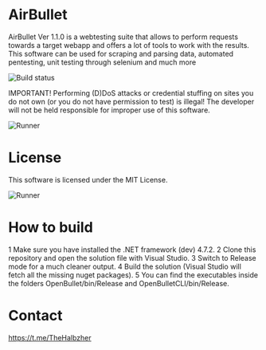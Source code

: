 # AirBullet

AirBullet Ver 1.1.0 is a webtesting suite that allows to perform requests towards a target webapp and offers a lot of tools to work with the results. This software can be used for scraping and parsing data, automated pentesting, unit testing through selenium and much more
<br>

<img src="https://i.ibb.co/QcXBW7H/Screenshot-2023-03-19-060230.jpg" alt="Build status" data-canonical-src="https://i.ibb.co/QcXBW7H/Screenshot-2023-03-19-060230.jpg" style="max-width: 100%;">

IMPORTANT! Performing (D)DoS attacks or credential stuffing on sites you do not own (or you do not have permission to test) is illegal! The developer will not be held responsible for improper use of this software.


<img src="https://i.ibb.co/phznm6b/Screenshot-2023-03-09-051545.jpg" alt="Runner" data-canonical-src="https://i.ibb.co/phznm6b/Screenshot-2023-03-09-051545.jpg" style="max-width: 40%;">

# License
This software is licensed under the MIT License.


<img src="https://i.ibb.co/p32L4Sc/Screenshot-2023-03-19-060250.jpg" alt="Runner" data-canonical-src="https://i.ibb.co/p32L4Sc/Screenshot-2023-03-19-060250.jpg" style="max-width: 40%;">

# How to build

1 Make sure you have installed the .NET framework (dev) 4.7.2.
2 Clone this repository and open the solution file with Visual Studio.
3 Switch to Release mode for a much cleaner output.
4 Build the solution (Visual Studio will fetch all the missing nuget packages).
5 You can find the executables inside the folders OpenBullet/bin/Release and OpenBulletCLI/bin/Release.

# Contact
https://t.me/TheHalbzher
